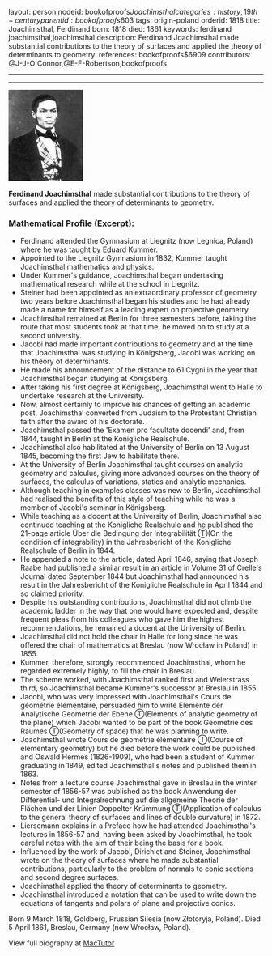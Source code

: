 layout: person
nodeid: bookofproofs$Joachimsthal
categories: history,19th-century
parentid: bookofproofs$603
tags: origin-poland
orderid: 1818
title: Joachimsthal, Ferdinand
born: 1818
died: 1861
keywords: ferdinand joachimsthal,joachimsthal
description: Ferdinand Joachimsthal made substantial contributions to the theory of surfaces and applied the theory of determinants to geometry.
references: bookofproofs$6909
contributors: @J-J-O'Connor,@E-F-Robertson,bookofproofs

---



---

![Joachimsthal.jpg](https://github.com/bookofproofs/bookofproofs.github.io/blob/main/_sources/_assets/images/portraits/Joachimsthal.jpg?raw=true)

**Ferdinand Joachimsthal** made substantial contributions to the theory of surfaces and applied the theory of determinants to geometry.

### Mathematical Profile (Excerpt):
* Ferdinand attended the Gymnasium at Liegnitz (now Legnica, Poland) where he was taught by Eduard Kummer.
* Appointed to the Liegnitz Gymnasium in 1832, Kummer taught Joachimsthal mathematics and physics.
* Under Kummer's guidance, Joachimsthal began undertaking mathematical research while at the school in Liegnitz.
* Steiner had been appointed as an extraordinary professor of geometry two years before Joachimsthal began his studies and he had already made a name for himself as a leading expert on projective geometry.
* Joachimsthal remained at Berlin for three semesters before, taking the route that most students took at that time, he moved on to study at a second university.
* Jacobi had made important contributions to geometry and at the time that Joachimsthal was studying in Königsberg, Jacobi was working on his theory of determinants.
* He made his announcement of the distance to 61 Cygni in the year that Joachimsthal began studying at Königsberg.
* After taking his first degree at Königsberg, Joachimsthal went to Halle to undertake research at the University.
* Now, almost certainly to improve his chances of getting an academic post, Joachimsthal converted from Judaism to the Protestant Christian faith after the award of his doctorate.
* Joachimsthal passed the 'Examen pro facultate docendi' and, from 1844, taught in Berlin at the Konigliche Realschule.
* Joachimsthal also habilitated at the University of Berlin on 13 August 1845, becoming the first Jew to habilitate there.
* At the University of Berlin Joachimsthal taught courses on analytic geometry and calculus, giving more advanced courses on the theory of surfaces, the calculus of variations, statics and analytic mechanics.
* Although teaching in examples classes was new to Berlin, Joachimsthal had realised the benefits of this style of teaching while he was a member of Jacobi's seminar in Königsberg.
* While teaching as a docent at the University of Berlin, Joachimsthal also continued teaching at the Konigliche Realschule and he published the 21-page article Über die Bedingung der Integrabilität Ⓣ(On the condition of integrability) in the Jahresbericht of the Konigliche Realschule of Berlin in 1844.
* He appended a note to the article, dated April 1846, saying that Joseph Raabe had published a similar result in an article in Volume 31 of Crelle's Journal dated September 1844 but Joachimsthal had announced his result in the Jahresbericht of the Konigliche Realschule in April 1844 and so claimed priority.
* Despite his outstanding contributions, Joachimsthal did not climb the academic ladder in the way that one would have expected and, despite frequent pleas from his colleagues who gave him the highest recommendations, he remained a docent at the University of Berlin.
* Joachimsthal did not hold the chair in Halle for long since he was offered the chair of mathematics at Breslau (now Wrocław in Poland) in 1855.
* Kummer, therefore, strongly recommended Joachimsthal, whom he regarded extremely highly, to fill the chair in Breslau.
* The scheme worked, with Joachimsthal ranked first and Weierstrass third, so Joachimsthal became Kummer's successor at Breslau in 1855.
* Jacobi, who was very impressed with Joachimsthal's Cours de géométrie élémentaire, persuaded him to write Elemente der Analytische Geometrie der Ebene Ⓣ(Elements of analytic geometry of the plane) which Jacobi wanted to be part of the book Geometrie des Raumes Ⓣ(Geometry of space) that he was planning to write.
* Joachimsthal wrote Cours de géométrie élémentaire Ⓣ(Course of elementary geometry) but he died before the work could be published and Oswald Hermes (1826-1909), who had been a student of Kummer graduating in 1849, edited Joachimsthal's notes and published them in 1863.
* Notes from a lecture course Joachimsthal gave in Breslau in the winter semester of 1856-57 was published as the book Anwendung der Differential- und Integralrechnung auf die allgemeine Theorie der Flächen und der Linien Doppelter Krümmung Ⓣ(Application of calculus to the general theory of surfaces and lines of double curvature) in 1872.
* Liersemann explains in a Preface how he had attended Joachimsthal's lectures in 1856-57 and, having been asked by Joachimsthal, he took careful notes with the aim of their being the basis for a book.
* Influenced by the work of Jacobi, Dirichlet and Steiner, Joachimsthal wrote on the theory of surfaces where he made substantial contributions, particularly to the problem of normals to conic sections and second degree surfaces.
* Joachimsthal applied the theory of determinants to geometry.
* Joachimsthal introduced a notation that can be used to write down the equations of tangents and polars of plane and projective conics.

Born 9 March 1818, Goldberg, Prussian Silesia (now Złotoryja, Poland). Died 5 April 1861, Breslau, Germany (now Wrocław, Poland).

View full biography at [MacTutor](https://mathshistory.st-andrews.ac.uk/Biographies/Joachimsthal/)
